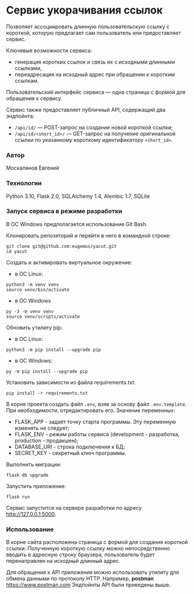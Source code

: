 # Сервис укорачивания ссылок
Позволяет ассоциировать длинную пользовательскую ссылку с короткой, которую предлагает сам пользователь или предоставляет сервис.

Ключевые возможности сервиса:
* генерация коротких ссылок и связь их с исходными длинными ссылками,
* переадресация на исходный адрес при обращении к коротким ссылкам.

Пользовательский интерфейс сервиса — одна страница с формой для обращения к сервису.

Сервис также предоставляет публичный API, содержащий два эндпойнта:
* `/api/id/` — POST-запрос на создание новой короткой ссылки;
* `/api/id/<short_id>/` — GET-запрос на получение оригинальной ссылки по указанному короткому идентификатору `<short_id>`.

### Автор
Москалянов Евгений

### Технологии
Python 3.10,
Flask 2.0,
SQLAlchemy 1.4,
Alembic 1.7,
SQLite

### Запуск сервиса в режиме разработки

В ОС Windows предполагается использование Git Bash.

Клонировать репозиторий и перейти в него в командной строке:
```
git clone git@github.com:eugemos/yacut.git
cd yacut
```

Создать и активировать виртуальное окружение:
* в ОС Linux:
```
python3 -m venv venv
source venv/bin/activate
```

* в ОС Windows
```
py -3 -m venv venv
source venv/scripts/activate
```

Обновить утилиту pip:
* в ОС Linux:
```
python3 -m pip install --upgrade pip
```

* в ОС Windows:
```
py -m pip install --upgrade pip
```

Установить зависимости из файла requirements.txt:
```
pip install -r requirements.txt
```

В корне проекта создать файл `.env`, взяв за основу файл `.env.template`.
При необходимости, отредактировать его.
Значение переменных:

* FLASK_APP - задаёт точку старта программы. Эту переменную изменять не следует;
* FLASK_ENV - режим работы сервиса (development - разработка, production - продакшен);
* DATABASE_URI - строка подключения к БД;
* SECRET_KEY - секретный ключ программы.

Выполнить миграции:
```
flask db upgrade
```

Запустить приложение:
```
flask run
```

Сервис запустится на сервере разработки по адресу http://127.0.0.1:5000.

### Использование
В корне сайта расположена страница с формой для создания короткой ссылки.
Полученную короткую ссылку можно непосредственно вводить в адресную строку браузера, пользователь будет перенаправлен на исходный длинный адрес.

Для обращения к API приложения можно использовать утилиту для обмена данными
по протоколу HTTP. Например, **postman** https://www.postman.com
Эндпойнты API были приведены выше.
